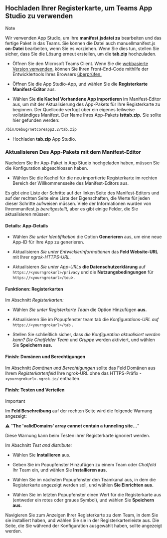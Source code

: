 ## <a name="upload-your-tab-to-teams-with-app-studio"></a>Hochladen Ihrer Registerkarte, um Teams App Studio zu verwenden

>[!NOTE]
> Wir verwenden App Studio, um Ihre **manifest.jsdatei zu** bearbeiten und das fertige Paket in das Teams. Sie können die Datei auch manuellmanifest.js **on-Datei** bearbeiten, wenn Sie es vorziehen. Wenn Sie dies tun, stellen Sie sicher, dass Sie die Lösung erneut erstellen, um die **tab.zip** hochzuladen.

- Öffnen Sie den Microsoft Teams Client. Wenn Sie die [webbasierte Version verwenden,](https://teams.microsoft.com) können Sie Ihren Front-End-Code mithilfe der Entwicklertools Ihres Browsers [überprüfen.](~/tabs/how-to/developer-tools.md)

- Öffnen Sie die App Studio-App, und wählen Sie die **Registerkarte Manifest-Editor** aus.

- Wählen Sie **die Kachel Vorhandene App importieren** im Manifest-Editor aus, um mit der Aktualisierung des App-Pakets für Ihre Registerkarte zu beginnen. Der Quellcode verfügt über ein eigenes teilweise vollständiges Manifest. Der Name Ihres App-Pakets **isttab.zip.** Sie sollte hier gefunden werden:

```bash
/bin/Debug/netcoreapp2.2/tab.zip
```

- Hochladen **tab.zip** App Studio.

### <a name="update-your-app-package-with-manifest-editor"></a>Aktualisieren Des App-Pakets mit dem Manifest-Editor

Nachdem Sie Ihr App-Paket in App Studio hochgeladen haben, müssen Sie die Konfiguration abgeschlossen haben.

- Wählen Sie die Kachel für die neu importierte Registerkarte im rechten Bereich der Willkommensseite des Manifest-Editors aus.

Es gibt eine Liste der Schritte auf der linken Seite des Manifest-Editors und auf der rechten Seite eine Liste der Eigenschaften, die Werte für jeden dieser Schritte aufweisen müssen. Viele der Informationen wurden von Ihremmanifest.js *bereitgestellt,* aber es gibt einige Felder, die Sie aktualisieren müssen:

#### <a name="details-app-details"></a>Details: App-Details

- Wählen *Sie unter Identifikation* die Option **Generieren** aus, um eine neue App-ID für Ihre App zu generieren.

- Aktualisieren *Sie unter Entwicklerinformationen* das **Feld Website-URL** mit Ihrer *ngrok-HTTPS-URL.*

- Aktualisieren *Sie unter App-URLs* **die Datenschutzerklärung** auf `https://<yourngrokurl>/privacy` und die **Nutzungsbedingungen** für `https://<yourngrokurl>/tou`>.

#### <a name="capabilities-tabs"></a>Funktionen: Registerkarten

Im Abschnitt *Registerkarten:*

- Wählen *Sie unter Registerkarte Team* die Option Hinzufügen **aus.**

- Aktualisieren Sie im Popupfenster team tab die *Konfigurations-URL auf* `https://<yourngrokurl>/tab` .

- Stellen Sie schließlich sicher, dass *die Konfiguration aktualisiert werden kann? Die Chatfelder Team* und *Gruppe* werden aktiviert, und wählen Sie **Speichern aus.**

#### <a name="finish-domains-and-permissions"></a>Finish: Domänen und Berechtigungen

Im Abschnitt *Domänen und Berechtigungen* sollte das Feld Domänen aus Ihrem *Registerkartenfeld* Ihre ngrok-URL ohne das HTTPS-Präfix - `<yourngrokurl>.ngrok.io/` enthalten.

#### <a name="finish-test-and-distribute"></a>Finish: Testen und Verteilen

>[!IMPORTANT]
>Im **Feld Beschreibung** auf der rechten Seite wird die folgende Warnung angezeigt:
>
>&#9888; "**The 'validDomains' array cannot contain a tunneling site...**"
>
>Diese Warnung kann beim Testen ihrer Registerkarte ignoriert werden.

Im Abschnitt *Test and distribute:*

- Wählen Sie **Installieren** aus.

- Geben Sie im Popupfenster Hinzufügen zu einem Team oder *Chatfeld* Ihr Team ein, und wählen Sie **Installieren aus.**

- Wählen Sie im nächsten Popupfenster den Teamkanal aus, in dem die Registerkarte angezeigt werden soll, und wählen **Sie Einrichten aus.**

- Wählen Sie im letzten Popupfenster einen Wert für die Registerkarte aus (entweder ein rotes oder graues Symbol), und wählen Sie **Speichern aus.**

Navigieren Sie zum Anzeigen Ihrer Registerkarte zu dem Team, in dem Sie sie installiert haben, und wählen Sie sie in der Registerkartenleiste aus. Die Seite, die Sie während der Konfiguration ausgewählt haben, sollte angezeigt werden.
